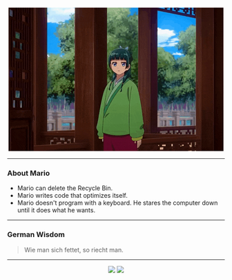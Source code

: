 <p align="center">
  <img src="assets/maomao.gif" />
</p>

---

### About Mario
- Mario can delete the Recycle Bin.
- Mario writes code that optimizes itself.
- Mario doesn't program with a keyboard. He stares the computer down until it does what he wants.

---

### German Wisdom
> Wie man sich fettet, so riecht man.

---

<p align="center">
  <a>
    <img height="180em" src="https://github-readme-stats-eight-theta.vercel.app/api?username=Torfkopp&show_icons=true&theme=dark&include_all_commits=true&count_private=true"/>
  </a>
  <a href="https://github.com/Torfkopp?tab=repositories">
    <img height="180em" src="https://github-readme-stats-eight-theta.vercel.app/api/top-langs/?username=torfkopp&layout=compact&theme=dark&langs_count=8&hide=java"/>
  </a>
</p>
